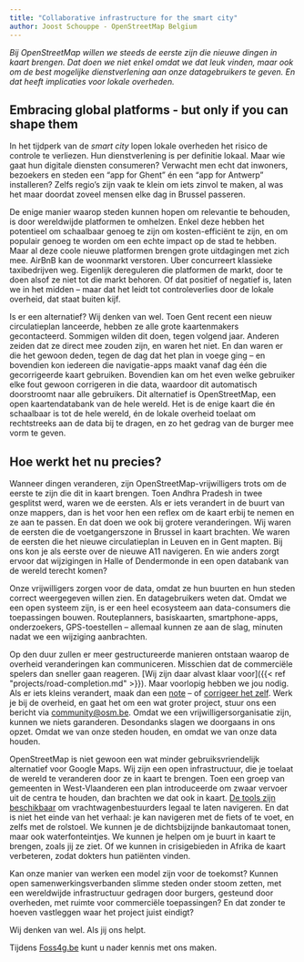 ```yaml
---
title: "Collaborative infrastructure for the smart city"
author: Joost Schouppe - OpenStreetMap Belgium
---
```


*Bij OpenStreetMap willen we steeds de eerste zijn die nieuwe dingen in kaart brengen. Dat doen we niet enkel omdat we dat leuk vinden, maar ook om de best mogelijke dienstverlening aan onze datagebruikers te geven. En dat heeft implicaties voor lokale overheden.*

## Embracing global platforms - but only if you can shape them

In het tijdperk van de *smart city* lopen lokale overheden het risico de controle te verliezen. Hun dienstverlening is per definitie lokaal. Maar wie gaat hun digitale diensten consumeren? Verwacht men echt dat inwoners, bezoekers en steden een “app for Ghent” én een “app for Antwerp” installeren? Zelfs regio’s zijn vaak te klein om iets zinvol te maken, al was het maar doordat zoveel mensen elke dag in Brussel passeren.

De enige manier waarop steden kunnen hopen om relevantie te behouden, is door wereldwijde platformen te omhelzen. Enkel deze hebben het potentieel om schaalbaar genoeg te zijn om kosten-efficiënt te zijn, en om populair genoeg te worden om een echte impact op de stad te hebben. Maar al deze coole nieuwe platformen brengen grote uitdagingen met zich mee. AirBnB kan de woonmarkt verstoren. Uber concurreert klassieke taxibedrijven weg. Eigenlijk dereguleren die platformen de markt, door te doen alsof ze niet tot die markt behoren. Of dat positief of negatief is, laten we in het midden – maar dat het leidt tot controleverlies door de lokale overheid, dat staat buiten kijf.

Is er een alternatief? Wij denken van wel. Toen Gent recent een nieuw circulatieplan lanceerde, hebben ze alle grote kaartenmakers gecontacteerd. Sommigen wilden dit doen, tegen volgend jaar. Anderen zeiden dat ze direct mee zouden zijn, en waren het niet. En dan waren er die het gewoon deden, tegen de dag dat het plan in voege ging – en bovendien kon iedereen die navigatie-apps maakt vanaf dag één die gecorrigeerde kaart gebruiken. Bovendien kan om het even welke gebruiker elke fout gewoon corrigeren in die data, waardoor dit automatisch doorstroomt naar alle gebruikers. Dit alternatief is OpenStreetMap, een open kaartendatabank van de hele wereld. Het is de enige kaart die én schaalbaar is tot de hele wereld, én de lokale overheid toelaat om rechtstreeks aan de data bij te dragen, en zo het gedrag van de burger mee vorm te geven.

## Hoe werkt het nu precies?

Wanneer dingen veranderen, zijn OpenStreetMap-vrijwilligers trots om de eerste te zijn die dit in kaart brengen. Toen Andhra Pradesh in twee gesplitst werd, waren we de eersten. Als er iets verandert in de buurt van onze mappers, dan is het voor hen een reflex om de kaart erbij te nemen en ze aan te passen. En dat doen we ook bij grotere veranderingen. Wij waren de eersten die de voetgangerszone in Brussel in kaart brachten. We waren de eersten die het nieuwe circulatieplan in Leuven en in Gent mapten. Bij ons kon je als eerste over de nieuwe A11 navigeren. En wie anders zorgt ervoor dat wijzigingen in Halle of Dendermonde in een open databank van de wereld terecht komen?

Onze vrijwilligers zorgen voor de data, omdat ze hun buurten en hun steden correct weergegeven willen zien. En datagebruikers weten dat. Omdat we een open systeem zijn, is er een heel ecosysteem aan data-consumers die toepassingen bouwen. Routeplanners, basiskaarten, smartphone-apps, onderzoekers, GPS-toestellen – allemaal kunnen ze aan de slag, minuten nadat we een wijziging aanbrachten.

Op den duur zullen er meer gestructureerde manieren ontstaan waarop de overheid veranderingen kan communiceren. Misschien dat de commerciële spelers dan sneller gaan reageren. [Wij zijn daar alvast klaar voor]({{< ref "projects/road-completion.md" >}}). Maar voorlopig hebben we jou nodig. Als er iets kleins verandert, maak dan een [note](https://wiki.openstreetmap.org/wiki/Notes) – of [corrigeer het zelf](https://www.learnosm.org). Werk je bij de overheid, en gaat het om een wat groter project, stuur ons een bericht via <community@osm.be>. Omdat we een vrijwilligersorganisatie zijn, kunnen we niets garanderen. Desondanks slagen we doorgaans in ons opzet. Omdat we van onze steden houden, en omdat we van onze data houden.

OpenStreetMap is niet gewoon een wat minder gebruiksvriendelijk alternatief voor Google Maps. Wij zijn een open infrastructuur, die je toelaat de wereld te veranderen door ze in kaart te brengen. Toen een groep van gemeenten in West-Vlaanderen een plan introduceerde om zwaar vervoer uit de centra te houden, dan brachten we dat ook in kaart. [De tools zijn beschikbaar](https://graphhopper.com/maps/?point=50.812877%2C4.134378&point=50.806206%2C4.148626&locale=nl-NL&vehicle=truck&weighting=fastest&elevation=true&use_miles=false&layer=Omniscale) om vrachtwagenbestuurders legaal te laten navigeren. En dat is niet het einde van het verhaal: je kan navigeren met de fiets of te voet, en zelfs met de rolstoel. We kunnen je de dichtsbijzijnde bankautomaat tonen, maar ook waterfonteintjes. We kunnen je helpen om je buurt in kaart te brengen, zoals jij ze ziet. Of we kunnen in crisigebieden in Afrika de kaart verbeteren, zodat dokters hun patiënten vinden.

Kan onze manier van werken een model zijn voor de toekomst? Kunnen open samenwerkingsverbanden slimme steden onder stoom zetten, met een wereldwijde infrastructuur gedragen door burgers, gesteund door overheden, met ruimte voor commerciële toepassingen? En dat zonder te hoeven vastleggen waar het project juist eindigt?

Wij denken van wel. Als jij ons helpt.

Tijdens [Foss4g.be](http://2017.foss4g.be/) kunt u nader kennis met ons maken.
